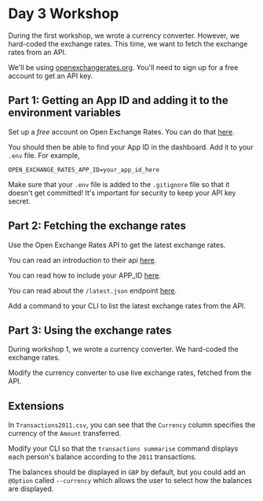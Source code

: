 # Day 3 Workshop

During the first workshop, we wrote a currency converter. However, we hard-coded
the exchange rates. This time, we want to fetch the exchange rates from an API.

We'll be using [openexchangerates.org](https://openexchangerates.org/). You'll
need to sign up for a free account to get an API key.

## Part 1: Getting an App ID and adding it to the environment variables

Set up a _free_ account on Open Exchange Rates. You can do that
[here](https://openexchangerates.org/signup/free).

You should then be able to find your App ID in the dashboard. Add it to your
`.env` file. For example,

```
OPEN_EXCHANGE_RATES_APP_ID=your_app_id_here
```

Make sure that your `.env` file is added to the `.gitignore` file so that it
doesn't get committed! It's important for security to keep your API key secret.

## Part 2: Fetching the exchange rates

Use the Open Exchange Rates API to get the latest exchange rates.

You can read an introduction to their api
[here](https://docs.openexchangerates.org/reference/api-introduction).

You can read how to include your APP_ID
[here](https://docs.openexchangerates.org/reference/authentication).

You can read about the `/latest.json` endpoint
[here](https://docs.openexchangerates.org/reference/latest-json).

Add a command to your CLI to list the latest exchange rates from the API.

## Part 3: Using the exchange rates

During workshop 1, we wrote a currency converter. We hard-coded the exchange
rates.

Modify the currency converter to use live exchange rates, fetched from the API.

## Extensions

In `Transactions2011.csv`, you can see that the `Currency` column specifies the
currency of the `Amount` transferred.

Modify your CLI so that the `transactions summarise` command displays each
person's balance according to the `2011` transactions.

The balances should be displayed in `GBP` by default, but you could add an
`@Option` called `--currency` which allows the user to select how the balances
are displayed.

